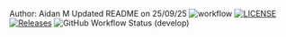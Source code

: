 Author: Aidan M
Updated README on 25/09/25
![workflow](https://github.com/Aidan-275/sem/actions/workflows/main.yml/badge.svg)
[![LICENSE](https://img.shields.io/github/license/Aidan-275/sem.svg?style=flat-square)](https://github.com/Aidan-275/sem/blob/master/LICENSE)
[![Releases](https://img.shields.io/github/release/Aidan-275/sem/all.svg?style=flat-square)](https://github.com/Aidan-275/sem/releases)
![GitHub Workflow Status (develop)](https://img.shields.io/github/actions/workflow/status/Aidan-275/sem/main.yml?branch=develop&style=flat-square)


